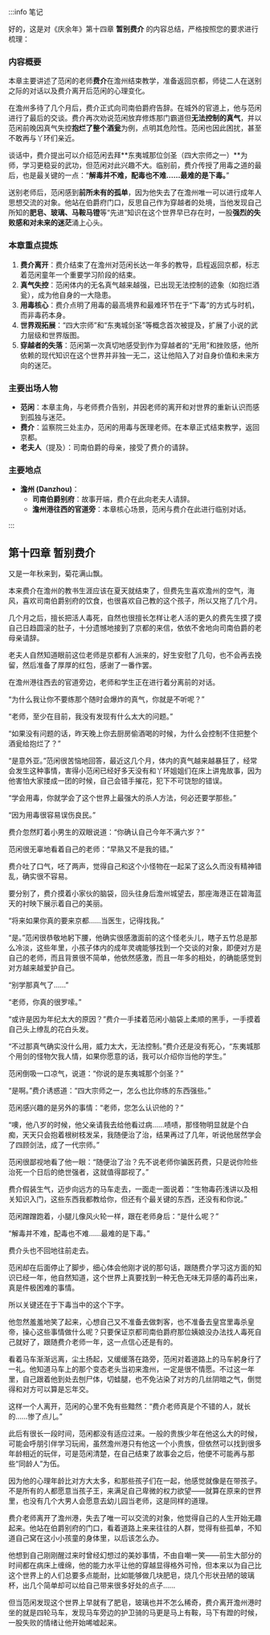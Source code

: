 :::info 笔记

好的，这是对《庆余年》第十四章 **暂别费介** 的内容总结，严格按照您的要求进行梳理：

### 内容概要

本章主要讲述了范闲的老师**费介**在澹州结束教学，准备返回京都，师徒二人在送别之际的对话以及费介离开后范闲的心理变化。

在澹州多待了几个月后，费介正式向司南伯爵府告辞。在城外的官道上，他与范闲进行了最后的交谈。费介再次劝说范闲放弃修炼那门霸道但**无法控制的真气**，并以范闲前晚因真气失控**抱烂了整个酒瓮**为例，点明其危险性。范闲也因此困扰，甚至不敢再与丫环们亲近。

谈话中，费介提出可以介绍范闲去拜**东夷城那位剑圣（四大宗师之一）**为师，学习更稳妥的武功，但范闲对此兴趣不大。临别前，费介传授了用毒之道的最后，也是最关键的一点：“**解毒并不难，配毒也不难……最难的是下毒。**”

送别老师后，范闲感到**前所未有的孤单**，因为他失去了在澹州唯一可以进行成年人思想交流的对象。他站在伯爵府门口，反思自己作为穿越者的处境，当他发现自己所知的**肥皂、玻璃、马鞍马镫**等“先进”知识在这个世界早已存在时，一股**强烈的失败感和对未来的迷茫**涌上心头。

### 本章重点提炼

1.  **费介离开**：费介结束了在澹州对范闲长达一年多的教导，启程返回京都，标志着范闲童年一个重要学习阶段的结束。
2.  **真气失控**：范闲体内的无名真气越来越强，已出现无法控制的迹象（如抱烂酒瓮），成为他自身的一大隐患。
3.  **用毒核心**：费介点明了用毒的最高境界和最难环节在于“下毒”的方式与时机，而非毒药本身。
4.  **世界观拓展**：“四大宗师”和“东夷城剑圣”等概念首次被提及，扩展了小说的武力层级和世界版图。
5.  **穿越者的失落**：范闲第一次真切地感受到作为穿越者的“无用”和挫败感，他所依赖的现代知识在这个世界并非独一无二，这让他陷入了对自身价值和未来方向的迷茫。

### 主要出场人物

*   **范闲**：本章主角，与老师费介告别，并因老师的离开和对世界的重新认识而感到孤独与迷茫。
*   **费介**：监察院三处主办，范闲的用毒与医理老师。在本章正式结束教学，返回京都。
*   **老夫人**（提及）：司南伯爵的母亲，接受了费介的请辞。

### 主要地点

*   **澹州 (Danzhou)**：
    *   **司南伯爵别府**：故事开端，费介在此向老夫人请辞。
    *   **澹州港往西的官道旁**：本章核心场景，范闲与费介在此进行临别对话。

:::

## 第十四章 **暂别费介**

又是一年秋来到，菊花满山飘。

本来费介在澹州的教书生涯应该在夏天就结束了，但费先生喜欢澹州的空气，海风，喜欢司南伯爵别府的饮食，也很喜欢自己教的这个孩子，所以又拖了几个月。

几个月之后，擅长把活人毒死，自然也很擅长怎样让老人活的更久的费先生摸了摸自己日趋圆滚的肚子，十分遗憾地接到了京都的来信，依依不舍地向司南伯爵的老母亲请辞。

老夫人自然知道眼前这位老师是京都有人派来的，好生安慰了几句，也不会再去挽留，然后准备了厚厚的红包，感谢了一番作罢。

在澹州港往西去的官道旁边，老师和学生正在进行着分离前的对话。

“为什么我让你不要练那个随时会爆炸的真气，你就是不听呢？”

“老师，至少在目前，我没有发现有什么太大的问题。”

“如果没有问题的话，昨天晚上你去厨房偷酒喝的时候，为什么会控制不住把整个酒瓮给抱烂了？”

“是意外亚。”范闲很苦恼地回答，最近这几个月，体内的真气越来越暴狂了，经常会发生这种事情，害得小范闲已经好多天没有和丫环姐姐们在床上讲鬼故事，因为他害怕大家搂成一团的时候，自己会错手摧花，犯下不可饶恕的错误。

“学会用毒，你就学会了这个世界上最强大的杀人方法，何必还要学那些。”

“因为用毒很容易误伤良民。”

费介忽然盯着小男生的双眼说道：“你确认自己今年不满六岁？”

范闲很无辜地看着自己的老师：“早熟又不是我的错。”

费介吐了口气，呸了两声，觉得自己和这个小怪物在一起呆了这么久而没有精神错乱，确实很不容易。

要分别了，费介摸着小家伙的脑袋，回头往身后澹州城望去，那座海港正在碧海蓝天的衬映下展示着自己的美丽。

“将来如果你真的要来京都……当医生，记得找我。”

“是。”范闲很恭敬地躬下腰，他确实很感激面前的这个怪老头儿，瞎子五竹总是那么冷淡，这些年里，小孩子体内的成年灵魂能够找到一个交谈的对象，即便对方是自己的老师，而且背景很不简单，他依然感激，而且一年多的相处，的确能感觉到对方越来越爱护自己。

“别学那真气了……”

“老师，你真的很罗嗦。”

“或许是因为年纪太大的原因？”费介一手揉着范闲小脑袋上柔顺的黑手，一手摸着自己头上缭乱的花白头发。

“不过那真气确实没什么用，威力太大，无法控制。”费介还是没有死心，“东夷城那个用剑的怪物欠我人情，如果你愿意的话，我可以介绍你当他的学生。”

范闲倒吸一口凉气，说道：“你说的是东夷城那个剑圣？”

“是啊。”费介诱惑道：“四大宗师之一，怎么也比你练的东西强些。”

范闲感兴趣的是另外的事情：“老师，您怎么认识他的？”

“噢，他八岁的时候，他父亲请我去给他看过病……啧啧，那怪物明显就是个白痴，天天只会抱着根树枝发呆，我随便治了治，结果再过了几年，听说他居然学会了四顾剑法，成了一代宗师。”

范闲很鄙视地看了他一眼：“随便治了治？先不说老师你骗医药费，只是说你险些治死一个日后的绝世强者，这就值得鄙视了。”

费介假装生气，迈步向远方的马车走去，一面走一面说着：“生物毒药浅讲以及相关知识入门，这些东西我都教给你，但还有个最关键的东西，还没有和你说。”

范闲蹭蹭跑着，小腿儿像风火轮一样，跟在老师身后：“是什么呢？”

“解毒并不难，配毒也不难……最难的是下毒。”

费介头也不回地往前走去。

范闲却在后面停止了脚步，细心体会他刚才说的那句话，跟随费介学习这方面的知识已经一年，他自然知道，这个世界上真要找到一种无色无味无异感的毒药出来，真是件极困难的事情。

所以关键还在于下毒当中的这个下字。

他忽然羞羞地笑了起来，心想自己又不准备去做刺客，也不准备去皇宫里毒杀皇帝，操心这些事情做什么呢？只要保证京都司南伯爵府那位姨娘没办法找人毒死自己就好了，跟随费介老师一年，这一点信心还是有的。

看着马车渐渐远离，尘土扬起，又缓缓落在路旁，范闲对着道路上的马车躬身行了一礼。他知道马车上的那个变态老头当初来澹州，一定是很不情愿。不过这一年里，自己跟着他到处去刨尸体，切蛙腿，也不免沾染了对方的几丝阴暗之气，倒觉得和对方可以算是忘年交。

这样一个人离开，范闲的心里不免有些黯然：“费介老师真是个不错的人，就长的……惨了点儿。”

此后有很长一段时间，范闲都没有适应过来。一般的贵族少年在他这么大的时候，可能会呼朋引伴学习玩闹，虽然澹州港只有他这一个小贵族，但依然可以找到很多年龄相近的玩伴，可是范闲清楚，在自己结束了故事会之后，他便不可能再与那些“同龄人”为伍。

因为他的心理年龄比对方大太多，和那些孩子们在一起，他感觉就像是在带孩子。不是所有的人都愿意当孩子王，来满足自己卑微的权力欲望——就算在原来的世界里，也没有几个大男人会愿意去幼儿园当老师，这是同样的道理。

费介老师离开了澹州港，失去了唯一可以交流的对象，他觉得自己的人生开始无趣起来。他站在伯爵别府的门口，看着道路上来来往往的人群，觉得有些孤单，不知道自己窝在这小小孩童的身体里，以后该怎么办。

他想到自己刚刚醒过来时曾经幻想过的美妙事情，不由自嘲一笑——前生大部分的时间都在病床上缠绵，他的能力水平让他的穿越显得格外可怜，但本来以为自己比这个世界上的人们总要多点能耐，比如能够做几块肥皂，烧几个形状丑陋的玻璃杯，出几个简单却可以给自己带来很多好处的点子……

但当范闲发现这个世界上早就有了肥皂，玻璃也并不怎么稀奇，费介离开澹州港时坐的就是四轮马车，发现马车旁边的护卫骑的马更是马上有鞍，马下有蹬的时候，一股失败的情绪让他开始唏嘘起来。

